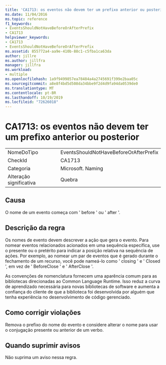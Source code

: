 ```yaml
---
title: 'CA1713: os eventos não devem ter um prefixo anterior ou posterior'
ms.date: 11/04/2016
ms.topic: reference
f1_keywords:
- EventsShouldNotHaveBeforeOrAfterPrefix
- CA1713
helpviewer_keywords:
- CA1713
- EventsShouldNotHaveBeforeOrAfterPrefix
ms.assetid: 855772a4-aa9e-410b-88c1-c5fba1ca63da
author: jillre
ms.author: jillfra
manager: jillfra
ms.workload:
- multiple
ms.openlocfilehash: 1a9f9499857ea78484a4a2745691f399e2baa05c
ms.sourcegitcommit: a8e8f4bd5d508da34bbe9f2d4d9fa94da0539de0
ms.translationtype: MT
ms.contentlocale: pt-BR
ms.lasthandoff: 10/19/2019
ms.locfileid: "72626018"
---
```

# <a name="ca1713-events-should-not-have-before-or-after-prefix"></a>CA1713: os eventos não devem ter um prefixo anterior ou posterior

|||
|-|-|
|NomeDoTipo|EventsShouldNotHaveBeforeOrAfterPrefix|
|CheckId|CA1713|
|Categoria|Microsoft. Naming|
|Alteração significativa|Quebra|

## <a name="cause"></a>Causa
O nome de um evento começa com ' before ' ou ' after '.

## <a name="rule-description"></a>Descrição da regra
Os nomes de evento devem descrever a ação que gera o evento. Para nomear eventos relacionados acionados em uma sequência específica, use o presente ou o pretérito para indicar a posição relativa na sequência de ações. Por exemplo, ao nomear um par de eventos que é gerado durante o fechamento de um recurso, você pode nameá-lo como ' closing ' e ' Closed ', em vez de ' BeforeClose ' e ' AfterClose '.

As convenções de nomenclatura fornecem uma aparência comum para as bibliotecas direcionadas ao Common Language Runtime. Isso reduz a curva de aprendizado necessária para novas bibliotecas de software e aumenta a confiança do cliente de que a biblioteca foi desenvolvida por alguém que tenha experiência no desenvolvimento de código gerenciado.

## <a name="how-to-fix-violations"></a>Como corrigir violações
Remova o prefixo do nome do evento e considere alterar o nome para usar o conjugação presente ou anterior de um verbo.

## <a name="when-to-suppress-warnings"></a>Quando suprimir avisos
Não suprima um aviso nessa regra.
